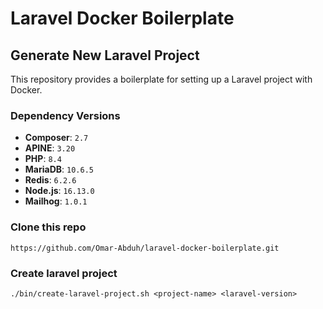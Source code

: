 # Laravel Docker Boilerplate

## Generate New Laravel Project  

This repository provides a boilerplate for setting up a Laravel project with Docker.  

### Dependency Versions  

- **Composer**: `2.7`  
- **APINE**: `3.20`  
- **PHP**: `8.4`  
- **MariaDB**: `10.6.5`  
- **Redis**: `6.2.6`  
- **Node.js**: `16.13.0`  
- **Mailhog**: `1.0.1`

### Clone this repo

```shell
https://github.com/Omar-Abduh/laravel-docker-boilerplate.git
```

###  Create laravel project

```shell
./bin/create-laravel-project.sh <project-name> <laravel-version>
```


